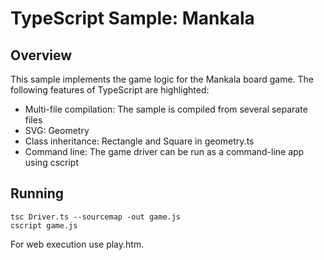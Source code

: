 # TypeScript Sample: Mankala 

## Overview

This sample implements the game logic for the Mankala board game.  The following
features of TypeScript are highlighted:
- Multi-file compilation:  The sample is compiled from several separate files
- SVG:  Geometry
- Class inheritance:  Rectangle and Square in geometry.ts
- Command line:  The game driver can be run as a command-line app using cscript


## Running 
```
tsc Driver.ts --sourcemap -out game.js	
cscript game.js
```
For web execution use play.htm.

